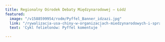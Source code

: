 ```yaml
---
title: Regionalny Ośrodek Debaty Międzynarodowej – Łódź
featured:
  image: "/v1588599954/rodm/Pyffel_Banner_idzazi.jpg"
  link: "/rywalizacja-usa-chiny-w-organizacjach-miedzynarodowych-i-sprawa-who/"
  text: 'Cykl felietonów: Pyffel komentuje '

---
```

